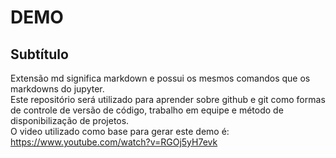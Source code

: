 # DEMO
## Subtítulo
Extensão md significa markdown e possui os mesmos comandos que os markdowns do jupyter.<br>
Este repositório será utilizado para aprender sobre github e git como formas de controle de versão de código, trabalho em equipe e método de disponibilização de projetos.<br>O video utilizado
como base para gerar este demo é: https://www.youtube.com/watch?v=RGOj5yH7evk
